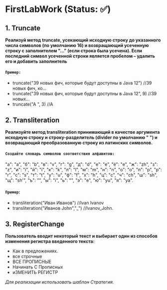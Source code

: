 # FirstLabWork (Status: ✅)
## 1. Truncate
**Реализуй метод truncate, усекающий исходную строку до указанного числа символов (по умолчанию 16) и возвращающий усеченную строку с заполнителем "..." (если строка была усечена). Если последний символ усеченной строки является пробелом – удалить его и добавить заполнитель**
#### `Пример:`
* truncate("39 новых фич, которые будут доступны в Java 12") //39 новых фич, ко...
* truncate("39 новых фич, которые будут доступны в Java 12", 9) //39 новых…
* truncate("A     ", 3) //A
## 2. Transliteration
**Реализуйте метод transliteration принимающий в качестве аргумента исходную строку и строку-разделитель (divider по умолчанию " ") и возвращающий преобразованную строку из латинских символов.**
#### ```Создайте словарь символов соответствия алфавитов:``` 
"а": "a", "б": "b", "в": "v", "г": "g", "д": "d", "е": "e", "ё": "e", "ж": "zh", "з": "z", "и": "i", "й": "i", "к": "k", "л": "l", "м": "m", "н": "n", "о": "o", "п": "p", "р": "r", "с": "s", "т": "t", "у": "u", "ф": "f", "х": "h", "ц": "c", "ч": "ch", "ш": "sh", "щ": "sh'", "ъ": "", "ы": "i", "ь": "", "э": "e", "ю": "yu", "я": "ya".
  
#### `Пример`:
* transliteration("Иван Иванов") //Ivan Ivanov
* transliteration("Иванов John","_") //Ivanov_John.

## 3. RegisterChange
**Пользователь вводит некоторый текст и выбирает один из способов изменения регистра введенного текста:**
* Как в предложениях.
* все строчные
* ВСЕ ПРОПИСНЫЕ
* Начинать С Прописных
* иЗМЕНИТЬ РЕГИСТР    

*Для реализации использовать шаблон Стратегия.*
